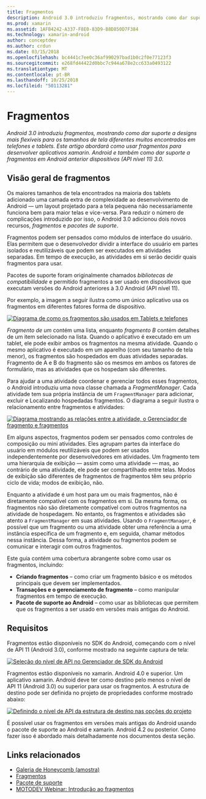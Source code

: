 ```yaml
---
title: Fragmentos
description: Android 3.0 introduziu fragmentos, mostrando como dar suporte a designs mais flexíveis para os tamanhos de tela diferentes muitos encontrados em telefones e tablets. Este artigo abordará como usar fragmentos para desenvolver aplicativos xamarin. Android e também como dar suporte a fragmentos em Android anterior dispositivos (API nível 11) 3.0.
ms.prod: xamarin
ms.assetid: 1AFB4242-A337-F8E0-83D9-B8D850D7F384
ms.technology: xamarin-android
author: conceptdev
ms.author: crdun
ms.date: 03/15/2018
ms.openlocfilehash: bc4441c7ee0c36af990297bad1b0c2f0e77123f3
ms.sourcegitcommit: e268fd44422d0bbc7c944a678e2cc633a0493122
ms.translationtype: MT
ms.contentlocale: pt-BR
ms.lasthandoff: 10/25/2018
ms.locfileid: "50113281"
---
```

# <a name="fragments"></a>Fragmentos

_Android 3.0 introduziu fragmentos, mostrando como dar suporte a designs mais flexíveis para os tamanhos de tela diferentes muitos encontrados em telefones e tablets. Este artigo abordará como usar fragmentos para desenvolver aplicativos xamarin. Android e também como dar suporte a fragmentos em Android anterior dispositivos (API nível 11) 3.0._

## <a name="fragments-overview"></a>Visão geral de fragmentos

Os maiores tamanhos de tela encontrados na maioria dos tablets adicionado uma camada extra de complexidade ao desenvolvimento de Android — um layout projetado para a tela pequena não necessariamente funciona bem para maior telas e vice-versa. Para reduzir o número de complicações introduzido por isso, o Android 3.0 adicionou dois novos recursos, *fragmentos* e *pacotes de suporte*.

Fragmentos podem ser pensados como módulos de interface do usuário. Elas permitem que o desenvolvedor dividir a interface do usuário em partes isolados e reutilizáveis que podem ser executados em atividades separadas. Em tempo de execução, as atividades em si serão decidir quais fragmentos para usar.

Pacotes de suporte foram originalmente chamados *bibliotecas de compatibilidade* e permitido fragmentos a ser usado em dispositivos que executam versões do Android anteriores à 3.0 Android (API nível 11).

Por exemplo, a imagem a seguir ilustra como um único aplicativo usa os fragmentos em diferentes fatores forma de dispositivo.

[![Diagrama de como os fragmentos são usados em Tablets e telefones](images/00.png)](images/00.png#lightbox)

*Fragmento de um* contém uma lista, enquanto *fragmento B* contém detalhes de um item selecionado na lista. Quando o aplicativo é executado em um tablet, ele pode exibir ambos os fragmentos na mesma atividade. Quando o mesmo aplicativo é executado em um aparelho (com seu tamanho de tela menor), os fragmentos são hospedados em duas atividades separadas. Fragmento de A e B do fragmento são os mesmos em ambos os fatores de formulário, mas as atividades que os hospedam são diferentes.

Para ajudar a uma atividade coordenar e gerenciar todos esses fragmentos, o Android introduziu uma nova classe chamada a *FragmentManager*. Cada atividade tem sua própria instância de um `FragmentManager` para adicionar, excluir e Localizando hospedadas fragmentos. O diagrama a seguir ilustra o relacionamento entre fragmentos e atividades:

[![Diagrama mostrando as relações entre a atividade, o Gerenciador de fragmento e fragmentos](images/01.png)](images/01.png#lightbox)

Em alguns aspectos, fragmentos podem ser pensados como controles de composição ou mini atividades. Eles agrupam partes da interface do usuário em módulos reutilizáveis que podem ser usados independentemente por desenvolvedores em atividades. Um fragmento tem uma hierarquia de exibição — assim como uma atividade — mas, ao contrário de uma atividade, ele pode ser compartilhado entre telas. Modos de exibição são diferentes de fragmentos de fragmentos têm seu próprio ciclo de vida; modos de exibição, não.

Enquanto a atividade é um host para um ou mais fragmentos, não é diretamente compatível com os fragmentos em si. Da mesma forma, os fragmentos não são diretamente compatível com outros fragmentos na atividade de hospedagem. No entanto, os fragmentos e atividades são atento a `FragmentManager` em suas atividades. Usando o `FragmentManager`, é possível que um fragmento ou uma atividade obter uma referência a uma instância específica de um fragmento e, em seguida, chamar métodos nessa instância. Dessa forma, a atividade ou fragmentos podem se comunicar e interagir com outros fragmentos.

Este guia contém uma cobertura abrangente sobre como usar os fragmentos, incluindo:

-   **Criando fragmentos** – como criar um fragmento básico e os métodos principais que devem ser implementados.
-   **Transações e o gerenciamento de fragmento** – como manipular fragmentos em tempo de execução.
-   **Pacote de suporte ao Android** – como usar as bibliotecas que permitem que os fragmentos a ser usado em versões mais antigas do Android.


## <a name="requirements"></a>Requisitos

Fragmentos estão disponíveis no SDK do Android, começando com o nível de API 11 (Android 3.0), conforme mostrado na seguinte captura de tela:

[![Seleção do nível de API no Gerenciador de SDK do Android](images/02.png)](images/02.png#lightbox)

Fragmentos estão disponíveis no xamarin. Android 4.0 e superior. Um aplicativo xamarin. Android deve ter como destino pelo menos o nível de API 11 (Android 3.0) ou superior para usar os fragmentos. A estrutura de destino pode ser definida no projeto de propriedades conforme mostrado abaixo:

[![Definindo o nível de API da estrutura de destino nas opções do projeto](images/03-sml.png)](images/03.png#lightbox)

É possível usar os fragmentos em versões mais antigas do Android usando o pacote de suporte ao Android e xamarin. Android 4.2 ou posterior. Como fazer isso é abordado mais detalhadamente nos documentos desta seção.


## <a name="related-links"></a>Links relacionados

- [Galeria de Honeycomb (amostra)](https://developer.xamarin.com/samples/monodroid/HoneycombGallery)
- [Fragmentos](http://developer.android.com/guide/topics/fundamentals/fragments.html)
- [Pacote de suporte](http://developer.android.com/sdk/compatibility-library.html)
- [MOTODEV Webinar: Introdução ao fragmentos](http://motodev.adobeconnect.com/p9h1aqk3ttn/)
